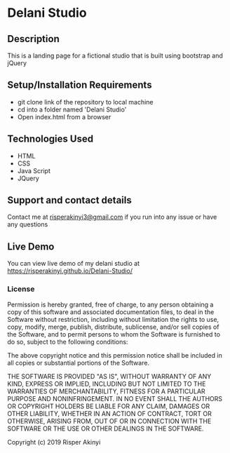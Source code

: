 # Delani Studio

## Description
This is a landing page for a fictional studio that is built using bootstrap and jQuery

## Setup/Installation Requirements
* git clone link of the repository to local machine
* cd into a folder named 'Delani Studio'
* Open index.html from a browser

## Technologies Used
* HTML
* CSS
* Java Script
* JQuery

## Support and contact details
Contact me at risperakinyi3@gmail.com if you run into any issue or have any questions

## Live Demo
You can view live demo of my delani studio at https://risperakinyi.github.io/Delani-Studio/

### License
Permission is hereby granted, free of charge, to any person obtaining a copy
of this software and associated documentation files, to deal
in the Software without restriction, including without limitation the rights
to use, copy, modify, merge, publish, distribute, sublicense, and/or sell
copies of the Software, and to permit persons to whom the Software is
furnished to do so, subject to the following conditions:

The above copyright notice and this permission notice shall be included in all
copies or substantial portions of the Software.

THE SOFTWARE IS PROVIDED "AS IS", WITHOUT WARRANTY OF ANY KIND, EXPRESS OR
IMPLIED, INCLUDING BUT NOT LIMITED TO THE WARRANTIES OF MERCHANTABILITY,
FITNESS FOR A PARTICULAR PURPOSE AND NONINFRINGEMENT. IN NO EVENT SHALL THE
AUTHORS OR COPYRIGHT HOLDERS BE LIABLE FOR ANY CLAIM, DAMAGES OR OTHER
LIABILITY, WHETHER IN AN ACTION OF CONTRACT, TORT OR OTHERWISE, ARISING FROM,
OUT OF OR IN CONNECTION WITH THE SOFTWARE OR THE USE OR OTHER DEALINGS IN THE
SOFTWARE.

Copyright (c) 2019 Risper Akinyi